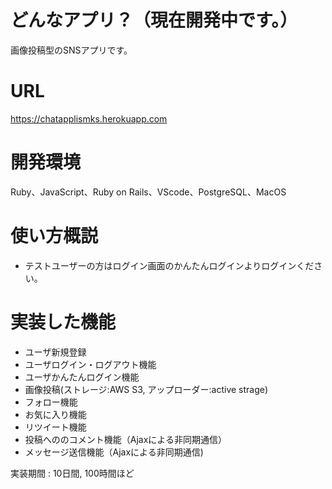 # どんなアプリ？（現在開発中です。）
画像投稿型のSNSアプリです。

# URL
https://chatapplismks.herokuapp.com

# 開発環境
Ruby、JavaScript、Ruby on Rails、VScode、PostgreSQL、MacOS

# 使い方概説
- テストユーザーの方はログイン画面のかんたんログインよりログインください。

# 実装した機能
- ユーザ新規登録
- ユーザログイン・ログアウト機能
- ユーザかんたんログイン機能
- 画像投稿(ストレージ:AWS S3, アップローダー:active strage)
- フォロー機能
- お気に入り機能
- リツイート機能
- 投稿へののコメント機能（Ajaxによる非同期通信）
- メッセージ送信機能（Ajaxによる非同期通信)

実装期間 : 10日間, 100時間ほど
